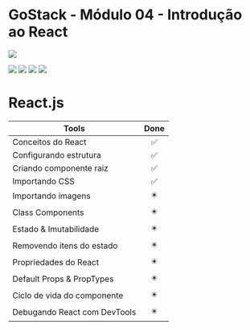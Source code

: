 # GoStack - Módulo 04 - Introdução ao React

![](https://hotmart.s3.amazonaws.com/product_contents/5bfd4a97-5e39-4c99-a871-8d3e969769cc/Course_Image01_580x320.jpg)

![](https://img.shields.io/github/stars/newerton/gostack-modulo04.svg) ![](https://img.shields.io/github/forks/newerton/gostack-modulo04.svg) ![](https://img.shields.io/github/issues/newerton/gostack-modulo04.svg) ![](https://img.shields.io/github/license/newerton/gostack-modulo04.svg)

# React.js

| Tools                        |            Done            |
| ---------------------------- | :------------------------: |
| Conceitos do React           |     :white_check_mark:     |
| Configurando estrutura       |     :white_check_mark:     |
| Criando componente raiz      |     :white_check_mark:     |
| Importando CSS               |     :white_check_mark:     |
| Importando imagens           | :eight_pointed_black_star: |
| Class Components             | :eight_pointed_black_star: |
| Estado & Imutabilidade       | :eight_pointed_black_star: |
| Removendo itens do estado    | :eight_pointed_black_star: |
| Propriedades do React        | :eight_pointed_black_star: |
| Default Props & PropTypes    | :eight_pointed_black_star: |
| Ciclo de vida do componente  | :eight_pointed_black_star: |
| Debugando React com DevTools | :eight_pointed_black_star: |
